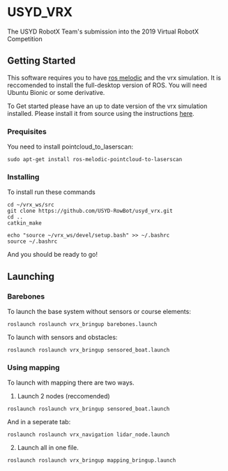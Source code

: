 # USYD_VRX
The USYD RobotX Team's submission into the 2019 Virtual RobotX Competition

## Getting Started
This software requires you to have [ros melodic](http://wiki.ros.org/melodic) and the vrx simulation. It is reccomended to install the full-desktop version of ROS.
You will need Ubuntu Bionic or some derivative.

To Get started please have an up to date version of the vrx simulation installed. Please install it from source using the instructions [here](https://bitbucket.org/osrf/vrx/wiki/tutorials/SystemSetupInstall).


### Prequisites

You need to install pointcloud_to_laserscan:
```
sudo apt-get install ros-melodic-pointcloud-to-laserscan
```


### Installing
To install run these commands
```
cd ~/vrx_ws/src
git clone https://github.com/USYD-RowBot/usyd_vrx.git
cd ..
catkin_make

echo "source ~/vrx_ws/devel/setup.bash" >> ~/.bashrc
source ~/.bashrc

```
And you should be ready to go!

## Launching

### Barebones
To launch the base system without sensors or course elements:
```
roslaunch roslaunch vrx_bringup barebones.launch
```
To launch with sensors and obstacles:
```
roslaunch roslaunch vrx_bringup sensored_boat.launch
```

### Using mapping
To launch with mapping there are two ways.
1. Launch 2 nodes (reccomended)
```
roslaunch roslaunch vrx_bringup sensored_boat.launch
```
And in a seperate tab:
```
roslaunch roslaunch vrx_navigation lidar_node.launch
```

2. Launch all in one file.
```
roslaunch roslaunch vrx_bringup mapping_bringup.launch
```

